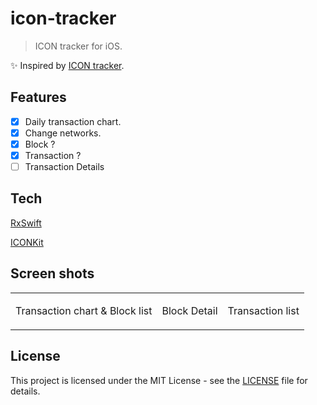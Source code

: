 # icon-tracker

> ICON tracker for iOS.

✨ Inspired by [ICON tracker](https://tracker.icon.foundation/).

## Features

- [x] Daily transaction chart.
- [x] Change networks.
- [x] Block ?
- [x] Transaction ?
- [ ] Transaction Details

## Tech

[RxSwift](https://github.com/ReactiveX/RxSwift)

[ICONKit](https://github.com/icon-project/ICONKit)

## Screen shots

<table width="100%" border="0">
  <tr>    
  <td>
    <img src="https://user-images.githubusercontent.com/29784606/59336977-90e42080-8d3a-11e9-96c2-1348bc42781f.png" alt="" align="left" />
    <p align="center">Transaction chart &amp; Block list</p>
    </td>
  <td>
    <img src="https://user-images.githubusercontent.com/29784606/59337143-f0dac700-8d3a-11e9-8df3-1068fec687f6.png" alt="" align="center" />
    <p align="center">Block Detail</p>
    </td>
  <td>
    <img src="https://user-images.githubusercontent.com/29784606/59337196-09e37800-8d3b-11e9-8867-f80d999ad72f.png" alt="" align="right"/>
    <p align="center">Transaction list</p>
    </td>
  </tr>
</table>

## License

This project is licensed under the MIT License - see the [LICENSE](LICENSE) file for details.